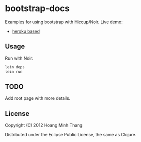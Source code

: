 # bootstrap-docs

Examples for using bootstrap with Hiccup/Noir.
Live demo:
- [heroku based](http://bootstrap.banphim.net/base-css)

## Usage

Run with Noir:

```bash
lein deps
lein run
```

## TODO

Add root page with more details.

## License

Copyright (C) 2012 Hoang Minh Thang

Distributed under the Eclipse Public License, the same as Clojure.
